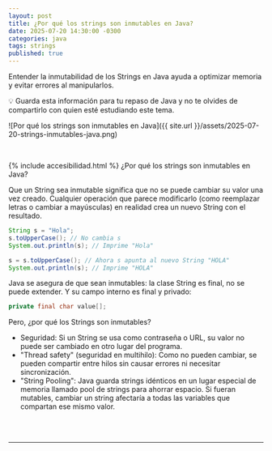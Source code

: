```yaml
---
layout: post
title: ¿Por qué los strings son inmutables en Java?
date: 2025-07-20 14:30:00 -0300
categories: java
tags: strings
published: true
---
```


Entender la inmutabilidad de los Strings en Java ayuda a optimizar memoria y evitar errores al manipularlos.

💡 Guarda esta información para tu repaso de Java y no te olvides de compartirlo con quien esté estudiando este tema.


![Por qué los strings son inmutables en Java]({{ site.url }}/assets/2025-07-20-strings-inmutables-java.png)


&nbsp;

{% include accesibilidad.html %}
¿Por qué los strings son inmutables en Java?

Que un String sea inmutable significa que no se puede cambiar su valor una vez creado. Cualquier operación que parece modificarlo (como reemplazar letras o cambiar a mayúsculas) en realidad crea un nuevo String con el resultado.


```java
String s = "Hola";
s.toUpperCase(); // No cambia s
System.out.println(s); // Imprime "Hola"

s = s.toUpperCase(); // Ahora s apunta al nuevo String "HOLA"
System.out.println(s); // Imprime "HOLA"
```

Java se asegura de que sean inmutables: la clase String es final, no se puede extender. Y su campo interno es final y privado:

```java
private final char value[];
```

Pero, ¿por qué los Strings son inmutables?

- Seguridad: Si un String se usa como contraseña o URL, su valor no puede ser cambiado en otro lugar del programa.
- "Thread safety" (seguridad en multihilo): Como no pueden cambiar, se pueden compartir entre hilos sin causar errores ni necesitar sincronización.
- "String Pooling": Java guarda strings idénticos en un lugar especial de memoria llamado pool de strings para ahorrar espacio. Si fueran mutables, cambiar un string afectaría a todas las variables que compartan ese mismo valor.


</div></details>
<br />&nbsp;
<hr />
